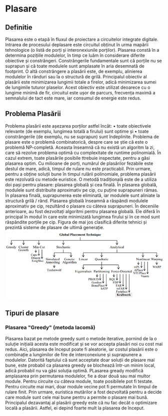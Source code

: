 # Plasare

## Definitie
Plasarea este o etapă în fluxul de proiectare a circuitelor integrate digitale. Intrarea de procesului deplasare este circuitul obținut în urma mapării tehnologice (o listă de porți și interonexiunile porților). Plasarea constă în a determina pozițiile modulelor, în timp ce luăm în considerare diferite obiective și constrângeri. Constrângerile fundamentale sunt că porțile nu se suprapun și că toate modulele sunt amplasate în aria desemnată de footprint. O altă constrângere a plasării este, de exemplu, alinierea modulelor în rânduri sau la o structură de grilă. Principalul obiectiv al plasării este minimizarea lungimii totale a firelor, adică minimizarea sumei de lungimile tuturor plaselor. Acest obiectiv este utilizat deoarece cu o lungime minimă de fir, circuitul este ușor de parcurs, frecvența maximă a semnalului de tact este mare, iar consumul de energie este redus. 

## Problema Plasării
Problema plasării este așezarea porților astfel încât:
    •  toate obiectivele relevante (de exemplu, lungimea totală a firului) sunt optime și
    •  toate constrângerile (de exemplu, nu se suprapun) sunt îndeplinite.
    Problema de plasare este o problemă combinatorică, despre care se știe că este o problemă NP-completă. Aceasta înseamnă că nu există un algoritm la zi, care să rezolve problema optimă cu complexitate de runtime polinomială. În cazul extrem, toate plasările posibile ttrebuie inspectate, pentru a găsi plasarea optim. Cu milioane de porți, numărul de plasărilor fezabile este destul de mare, adică, timpul de rulare nu este practicabil.
Prin urmare, pentru a obține soluții bune în timpul rulării polinomiale, problema plasării este rezolvată cu metode euristice. O metodă tradițională este de a utiliza doi pași pentru plasare: plasarea globală și cea finală. În plasarea globală, modulele sunt distribuite aproximativ pe cip, cu puține suprapuneri rămas. În plasarea finală, suprapunerea este eliminată, iar modulele sunt aliniate la structură grilă / rând. 
       Plasarea globală înseamnă a răspândi modulele aproximativ pe cip, rezultând o plasare cu câteva suprapuneri. În deceniile anterioare, au fost dezvoltați algoritmi pentru plasarea globală. Ele diferă în principal în modul în care este minimizată lungimea firului și în ce mod sunt răspândite porțile pe cip. Figura de mai jos clasifică diferite tehnici și prezintă sisteme de plasare de ultimă generație. 
<img src="Tehnici_de_plasare.png" alt="Tehnici_de_plasare "/>
       
## Tipuri de plasare

### Plasarea "Greedy" (metoda lacomă)

Plasarea bazat pe metode greedy sunt o metode iterative, pornind de la o suluție inițială acesta este modificat și se vor accepta plasări noi cu cost mai redus. Aici, plasarea de început poate fi aleatorie, iar costul plasării este o combinație a lungimilor de fire de interconexiune și suprapunere a modulelor. Datorită faptului că sunt acceptate doar soluții de plasare mai bune, este probabil ca plasarea greedy se blochează într-un minim local, adică probabil nu va găsi soluția optimă. PLasarea gready modifică amplasarea prin permutarea modulelor, fie a doar două sau mai multor module. Pentru circuite cu câteva module, toate posibilele pot fi testate. Pentru circuite mai mari, doar module vecine pot fi permutate în timpul de rulare finit. Prin urmare, euristica mutărilor a fost dezvoltată pentru a decide care module sunt cele mai bune pentru a permite o plasare mai bună. Principalul dezavantaj al plasării greedy este că nu fac decât o optimizare locală a plasării. Astfel, ei depind foarte mult la plasarea de început.

